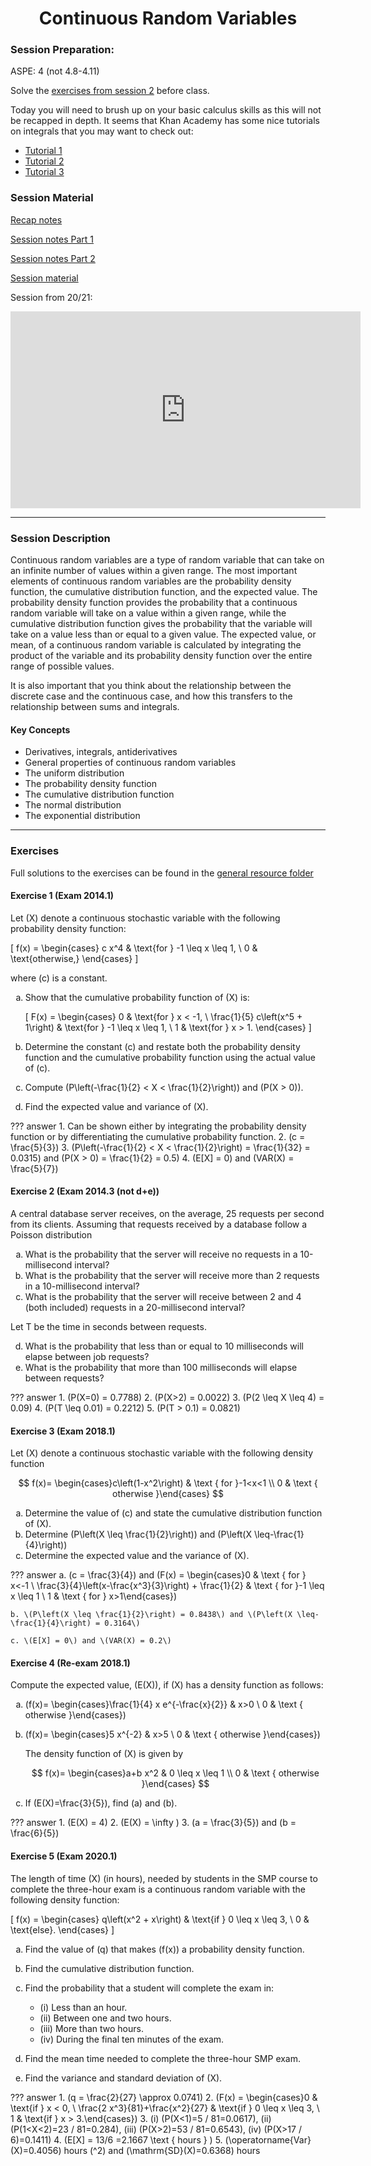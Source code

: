 <h1 align="center">Continuous Random Variables</h1>

### Session Preparation:
ASPE: 4 (not 4.8-4.11)

Solve the [exercises from session 2](https://rbrooksdk.github.io/SMP1_25/02_Discrete_Random_Variables/#exercises) before class.

Today you will need to brush up on your basic calculus skills as this will not be recapped in depth. It seems that Khan Academy has some nice tutorials on integrals that you may want to check out:

- [Tutorial 1](https://www.khanacademy.org/math/ap-calculus-ab/ab-integration-new/ab-6-7/v/connecting-the-first-and-second-fundamental-theorems-of-calculus)
- [Tutorial 2](https://www.khanacademy.org/math/ap-calculus-ab/ab-integration-new/ab-6-8b/v/antiderivative-of-x-1)
- [Tutorial 3](https://www.khanacademy.org/math/ap-calculus-ab/ab-integration-new/ab-6-8c/v/reverse-power-rule-for-definite-integrals)


### Session Material

[Recap notes](https://drive.google.com/file/d/1bfSGEXCjWAhseYAkICVakgEmtgMJUtBy/view?usp=sharing)

[Session notes Part 1](https://drive.google.com/file/d/1-MKzwovM7uHrSUQ_XBe1NczVT2ssdbKd/view?usp=sharing)

[Session notes Part 2]()

[Session material](https://viaucdk-my.sharepoint.com/:f:/g/personal/rib_viauc_dk/Ev_P59eY9qJOiDMwGkdri9ABxzovHXJiHdLP432519F7vQ?e=gwTShz)

Session from 20/21:

<iframe width="560" height="315" src="https://www.youtube.com/embed/KKSraC6Kmsc?si=it-tBiiATJrWQ5Yj" title="YouTube video player" frameborder="0" allow="accelerometer; autoplay; clipboard-write; encrypted-media; gyroscope; picture-in-picture; web-share" referrerpolicy="strict-origin-when-cross-origin" allowfullscreen></iframe>

---

### Session Description

Continuous random variables are a type of random variable that can take on an infinite number of values within a given range. The most important elements of continuous random variables are the probability density function, the cumulative distribution function, and the expected value. The probability density function provides the probability that a continuous random variable will take on a value within a given range, while the cumulative distribution function gives the probability that the variable will take on a value less than or equal to a given value. The expected value, or mean, of a continuous random variable is calculated by integrating the product of the variable and its probability density function over the entire range of possible values.

It is also important that you think about the relationship between the discrete case and the continuous case, and how this transfers to the relationship between sums and integrals.

#### Key Concepts
- Derivatives, integrals, antiderivatives
- General properties of continuous random variables
- The uniform distribution
- The probability density function
- The cumulative distribution function
- The normal distribution
- The exponential distribution

---

### Exercises
Full solutions to the exercises can be found in the [general resource folder](https://viaucdk-my.sharepoint.com/:f:/g/personal/rib_viauc_dk/Egbdbeb9oy1Oqk8hReXf2-wBibryPlLiVj2ujGdsvH5--w?e=liO02A)

<style type="text/css">
    ol { list-style-type: lower-alpha; }
</style>

#### Exercise 1 (Exam 2014.1)
Let \(X\) denote a continuous stochastic variable with the following probability density function:

\[
    f(x) =
    \begin{cases}
    c x^4 & \text{for } -1 \leq x \leq 1, \\
    0 & \text{otherwise,}
    \end{cases}
\]

where \(c\) is a constant.

1. Show that the cumulative probability function of \(X\) is:

    \[
    F(x) =
    \begin{cases}
    0 & \text{for } x < -1, \\
    \frac{1}{5} c\left(x^5 + 1\right) & \text{for } -1 \leq x \leq 1, \\
    1 & \text{for } x > 1.
    \end{cases}
    \]

2. Determine the constant \(c\) and restate both the probability density function and the cumulative probability function using the actual value of \(c\).

3. Compute \(P\left(-\frac{1}{2} < X < \frac{1}{2}\right)\) and \(P(X > 0)\).

4. Find the expected value and variance of \(X\).

??? answer
    1. Can be shown either by integrating the probability density function or by differentiating the cumulative probability function.
    2. \(c = \frac{5}{3}\)
    3. \(P\left(-\frac{1}{2} < X < \frac{1}{2}\right) = \frac{1}{32} = 0.0315\) and \(P(X > 0) = \frac{1}{2} = 0.5\)
    4. \(E[X] = 0\) and \(VAR(X) = \frac{5}{7}\)

#### Exercise 2 (Exam 2014.3 (not d+e))
A central database server receives, on the average, 25 requests per second from its clients. Assuming that requests received by a database follow a Poisson distribution

<ol start="1">
    <li>What is the probability that the server will receive no requests in a 10-millisecond interval?</li>
    <li>What is the probability that the server will receive more than 2 requests in a 10-millisecond interval?</li>
    <li>What is the probability that the server will receive between 2 and 4 (both included) requests in a 20-millisecond interval?</li>
</ol>

Let T be the time in seconds between requests.

<ol start="4">
    <li>What is the probability that less than or equal to 10 milliseconds will elapse between job requests?</li>
    <li>What is the probability that more than 100 milliseconds will elapse between requests?</li>
</ol>


??? answer
    1. \(P(X=0) = 0.7788\)
    2. \(P(X>2) = 0.0022\)
    3. \(P(2 \leq X \leq 4) = 0.09\)
    4. \(P(T \leq 0.01) = 0.2212\)
    5. \(P(T > 0.1) = 0.0821\)

#### Exercise 3 (Exam 2018.1)
Let \(X\) denote a continuous stochastic variable with the following density function

$$
f(x)= \begin{cases}c\left(1-x^2\right) & \text { for }-1<x<1 \\ 0 & \text { otherwise }\end{cases}
$$

1. Determine the value of \(c\) and state the cumulative distribution function of \(X\).
2. Determine \(P\left(X \leq \frac{1}{2}\right)\) and \(P\left(X \leq-\frac{1}{4}\right)\)
3. Determine the expected value and the variance of \(X\).

??? answer
    a. \(c = \frac{3}{4}\) and \(F(x) = \begin{cases}0 & \text { for } x<-1 \\ \frac{3}{4}\left(x-\frac{x^3}{3}\right) + \frac{1}{2} & \text { for }-1 \leq x \leq 1 \\ 1 & \text { for } x>1\end{cases}\)

    b. \(P\left(X \leq \frac{1}{2}\right) = 0.8438\) and \(P\left(X \leq-\frac{1}{4}\right) = 0.3164\)

    c. \(E[X] = 0\) and \(VAR(X) = 0.2\)



#### Exercise 4 (Re-exam 2018.1)
Compute the expected value, \(E(X)\), if \(X\) has a density function as follows:

1. \(f(x)= \begin{cases}\frac{1}{4} x e^{-\frac{x}{2}} & x>0 \\ 0 & \text { otherwise }\end{cases}\)
2. \(f(x)= \begin{cases}5 x^{-2} & x>5 \\ 0 & \text { otherwise }\end{cases}\)

    The density function of \(X\) is given by

    $$
    f(x)= \begin{cases}a+b x^2 & 0 \leq x \leq 1 \\ 0 & \text { otherwise }\end{cases}
    $$

3. If \(E(X)=\frac{3}{5}\), find \(a\) and \(b\).

??? answer
    1. \(E(X) = 4\)
    2. \(E(X) = \infty \)
    3. \(a = \frac{3}{5}\) and \(b = \frac{6}{5}\)

#### Exercise 5 (Exam 2020.1)
The length of time \(X\) (in hours), needed by students in the SMP course to complete the three-hour exam is a continuous random variable with the following density function:

\[
f(x) =
\begin{cases}
q\left(x^2 + x\right) & \text{if } 0 \leq x \leq 3, \\
0 & \text{else}.
\end{cases}
\]

1. Find the value of \(q\) that makes \(f(x)\) a probability density function.

2. Find the cumulative distribution function.

3. Find the probability that a student will complete the exam in:
    - (i) Less than an hour.
    - (ii) Between one and two hours.
    - (iii) More than two hours.
    - (iv) During the final ten minutes of the exam.

4. Find the mean time needed to complete the three-hour SMP exam.

5. Find the variance and standard deviation of \(X\).

??? answer
    1. \(q = \frac{2}{27} \approx 0.0741\)
    2. \(F(x) = \begin{cases}0 & \text{if } x < 0, \\ \frac{2 x^3}{81}+\frac{x^2}{27} & \text{if } 0 \leq x \leq 3, \\ 1 & \text{if } x > 3.\end{cases}\)
    3. (i) \(P(X<1)=5 / 81=0.0617\), (ii) \(P(1<X<2)=23 / 81=0.284\), (iii) \(P(X>2)=53 / 81=0.6543\), (iv) \(P(X>17 / 6)=0.1411\)
    4. \(E[X] = 13/6 =2.1667 \text { hours } \)
    5. \(\operatorname{Var}(X)=0.4056\) hours \(^2\) and \(\mathrm{SD}(X)=0.6368\) hours

